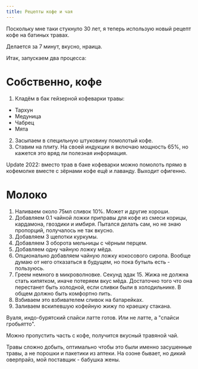 ```yaml
---
title: Рецепты кофе и чая
---
```


Поскольку мне таки стукнуло 30 лет, я теперь использую новый рецепт кофе на батиных травах.

Делается за 7 минут, вкусно, нраица.

Итак, запускаем два процесса:

# Собственно, кофе

1. Кладём в бак гейзерной кофеварки травы:
  - Тархун
  - Медуница
  - Чабрец
  - Мята
2. Засыпаем в специльную штуковину помолотый кофе.
3. Ставим на плиту. На своей индукции я включаю мощность 65%, но кажется это вряд ли полезная информация.

Update 2022: вместо трав в баке кофеварки можно помолоть прямо в кофемолке вместе с зёрнами кофе ещё и лаванду. Выходит офигенно.

# Молоко

1. Наливаем около 75мл сливок 10%. Может и другие хороши.
2. Добавляем 0.1 чайной ложки приправы для кофе из смеси корицы, кардамона, гвоздики и имбиря. Пытался делать сам, но не знаю пропорций, получалось не так вкусно.
3. Добавляем 3 щепотки куркумы.
4. Добавляем 3 оборота мельницы с чёрным перцем.
5. Добавляем одну чайную ложку мёда.
6. Опционально добавляем чайную ложку кокосового сиропа. Вообще думаю от него отказаться в будущем, но пока бутыль есть - пользуюсь.
7. Греем немного в микроволновке. Секунд эдак 15. Жижа не должна стать кипятком, иначе потеряем вкус мёда. Достаточно того что она перестанет быть холодной, если сливки были в холодильнике. В общем должно быть комфортно пить.
8. Взбиваем это взбивателем сливок на батарейках.
9. Заливаем вскипевшую кофейную жижу по краешку стакана.

Вуаля, индо-бурятский спайси латте готов. Или не латте, а "спайси гробьятто".

Можно пропустить часть с кофе, получится вкусный травяной чай.

Травы сложно добыть, оптимально чтобы это были именно засушенные травы, а не порошки и пакетики из аптеки. На озоне бывает, но дикий оверпрайз, мой поставщик - бабушка жены.
